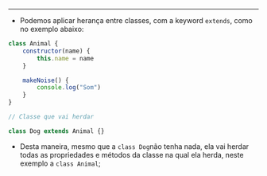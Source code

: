 ___
- Podemos aplicar herança entre classes, com a keyword `extends`, como no exemplo abaixo:
```js
class Animal {
	constructor(name) {
		this.name = name
	}

	makeNoise() {
		console.log("Som")
	}
}

// Classe que vai herdar

class Dog extends Animal {}
```
- Desta maneira, mesmo que a `class Dog`não tenha nada, ela vai herdar todas as propriedades e métodos da classe na qual ela herda, neste exemplo a `class Animal`;